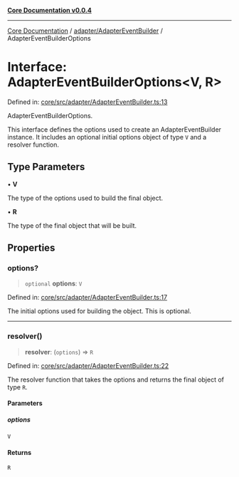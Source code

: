[**Core Documentation v0.0.4**](../../../README.md)

***

[Core Documentation](../../../modules.md) / [adapter/AdapterEventBuilder](../README.md) / AdapterEventBuilderOptions

# Interface: AdapterEventBuilderOptions\<V, R\>

Defined in: [core/src/adapter/AdapterEventBuilder.ts:13](https://github.com/stonemjs/core/blob/e4675fc5d1a8e120fdb4d54e226a2496fdda3681/src/adapter/AdapterEventBuilder.ts#L13)

AdapterEventBuilderOptions.

This interface defines the options used to create an AdapterEventBuilder instance.
It includes an optional initial options object of type `V` and a resolver function.

## Type Parameters

• **V**

The type of the options used to build the final object.

• **R**

The type of the final object that will be built.

## Properties

### options?

> `optional` **options**: `V`

Defined in: [core/src/adapter/AdapterEventBuilder.ts:17](https://github.com/stonemjs/core/blob/e4675fc5d1a8e120fdb4d54e226a2496fdda3681/src/adapter/AdapterEventBuilder.ts#L17)

The initial options used for building the object. This is optional.

***

### resolver()

> **resolver**: (`options`) => `R`

Defined in: [core/src/adapter/AdapterEventBuilder.ts:22](https://github.com/stonemjs/core/blob/e4675fc5d1a8e120fdb4d54e226a2496fdda3681/src/adapter/AdapterEventBuilder.ts#L22)

The resolver function that takes the options and returns the final object of type `R`.

#### Parameters

##### options

`V`

#### Returns

`R`
